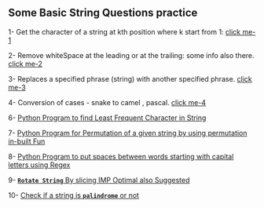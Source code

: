 
## Some Basic String Questions practice

[click me-1]: https://github.com/THENHKHAN/BasicProgramPracticeUsingPython/blob/main/Python-String/getCharFromIndex.py
[click me-2]: https://github.com/THENHKHAN/BasicProgramPracticeUsingPython/blob/main/Python-String/removeTrainlingOrStartSpace.py
[click me-3]: 3_replaceStringWithOtherString.py
[click me-4]: 5_Snak2PascalCamelConvert.py



1- Get the character of a string at kth position where k start from 1: [click me-1]

2- Remove whiteSpace at the leading or at the trailing: some info also there. [click me-2]

3- Replaces a specified phrase (string) with another specified phrase. [click me-3]

4- Conversion of cases - snake to camel , pascal. [click me-4] 

6- [Python Program to find Least Frequent Character in String](./6_freqOfCharInStringCOuntMinCHar.py)

7- [Python Program for Permutation of a given string by using permutation in-built Fun](7_permuationOfStrUsingInBuitFun.py)

8- [Python Program to put spaces between words starting with capital letters using Regex](8_addSpaceBetwenWrdsStartWithUppercaseUsingRegex.py)

9- [**`Rotate String`** By slicing IMP Optimal also Suggested](9_RotateStringUsingSlicing.py)

10- [Check if a string is **`palindrome`** or not](10_stringPalindromeCheck.py)
